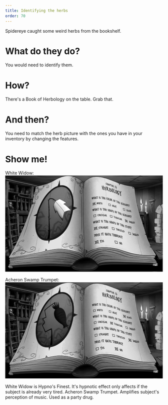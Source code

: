 ```yaml
---
title: Identifying the herbs
order: 70
---
```


Spidereye caught some weird herbs from the bookshelf.

# What do they do?
You would need to identify them.

# How?
There's a Book of Herbology on the table. Grab that.

# And then?
You need to match the herb picture with the ones you have in your inventory by changing the features.

# Show me!
White Widow:
![White Widow](white_widow.jpg)

Acheron Swamp Trumpet:
![Acheron Swamp Trumpet](black_trumpet.jpg)

White Widow is Hypno's Finest. It's hypnotic effect only affects if the subject is already very tired.
Acheron Swamp Trumpet. Amplifies subject's perception of music. Used as a party drug.